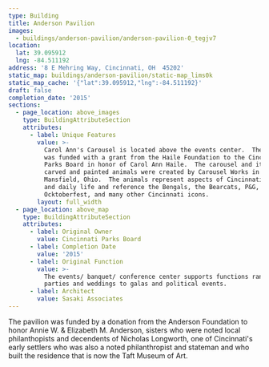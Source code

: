 ```yaml
---
type: Building
title: Anderson Pavilion
images:
  - buildings/anderson-pavilion/anderson-pavilion-0_tegjv7
location:
  lat: 39.095912
  lng: -84.511192
address: '8 E Mehring Way, Cincinnati, OH  45202'
static_map: buildings/anderson-pavilion/static-map_lims0k
static_map_cache: '{"lat":39.095912,"lng":-84.511192}'
draft: false
completion_date: '2015'
sections:
  - page_location: above_images
    type: BuildingAttributeSection
    attributes:
      - label: Unique Features
        value: >-
          Carol Ann's Carousel is located above the events center.  The carousel
          was funded with a grant from the Haile Foundation to the Cincinnati
          Parks Board in honor of Carol Ann Haile.  The carousel and its custom
          carved and painted animals were created by Carousel Works in
          Mansfield, Ohio.  The animals represent aspects of Cincinnati history
          and daily life and reference the Bengals, the Bearcats, P&G,
          Ocktoberfest, and many other Cincinnati icons.
        layout: full_width
  - page_location: above_map
    type: BuildingAttributeSection
    attributes:
      - label: Original Owner
        value: Cincinnati Parks Board
      - label: Completion Date
        value: '2015'
      - label: Original Function
        value: >-
          The events/ banquet/ conference center supports functions ranging from
          parties and weddings to galas and political events.
      - label: Architect
        value: Sasaki Associates
---
```


The pavilion was funded by a donation from the Anderson Foundation to honor Annie W. & Elizabeth M. Anderson, sisters who were noted local philanthopists and decendents of Nicholas Longworth, one of Cincinnati's early settlers who was also a noted philanthropist and stateman and who built the residence that is now the Taft Museum of Art.
